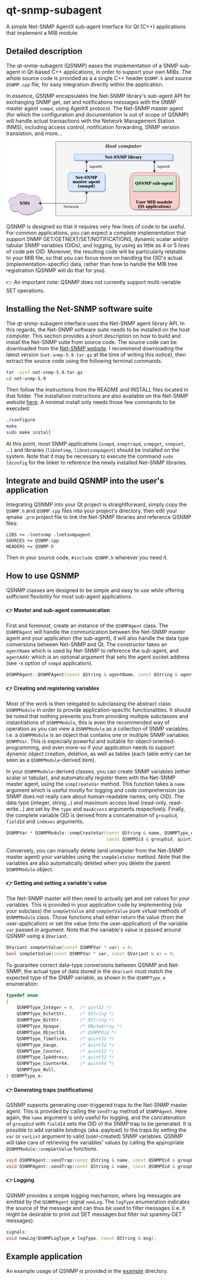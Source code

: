 # qt-snmp-subagent
A simple Net-SNMP AgentX sub-agent interface for Qt (C++) applications that implement a MIB module.



## Detailed description

The qt-snmp-subagent (QSNMP) eases the implementation of a SNMP sub-agent in Qt-based C++ applications, in order to support your own MIBs. The whole source code is provided as a a single C++ header `QSNMP.h` and source `QSNMP.cpp` file, for easy integration directly within the application.<br>

In essence, QSNMP encapsulates the Net-SNMP library's sub-agent API for exchanging SNMP get, set and notifications messages with the SNMP master agent `snmpd`, using AgentX protocol. The Net-SNMP master agent (for which the configuration and documentation is out of scope of QSNMP) will handle actual transactions with the Network Management Station (NMS), including access control, notification forwarding, SNMP version translation, and more...

![QSNMP diagram](img/qsnmp.png)

QSNMP is designed so that it requires very few lines of code to be useful. For common applications, you can expect a complete implementation that support SNMP GET/GETNEXT/SET/NOTIFICATIONS, dynamic scalar and/or tabular SNMP variables (OIDs), and logging, by using as little as 4 or 5 lines of code per OID. Moreover, the resulting code will be particularly relatable to your MIB file, so that you can focus more on handling the OID's actual (implementation-specific) data, rather than how to handle the MIB tree registration (QSNMP will do that for you).<br>

:point_right: An important note: QSNMP does not currently support multi-variable SET operations.



## Installing the Net-SNMP software suite

The qt-snmp-subagent interface uses the Net-SNMP agent library API. In this regards, the Net-SNMP software suite needs to be installed on the host computer.
This section provides a short description on how to build and install the Net-SNMP suite from source code. The source code can be downloaded from the [Net-SNMP website](http://www.net-snmp.org/). I recommend downloading the latest version (`net-snmp-5.9.tar.gz` at the time of writing this notice), then extract the source code using the following terminal commands.
``` bash
tar -xzvf net-snmp-5.9.tar.gz
cd net-snmp-5.9
```

Then follow the instructions from the README and INSTALL files located in that folder. The installation instructions are also available on the Net-SNMP website [here](http://www.net-snmp.org/docs/INSTALL.html). A minimal install only needs those few commands to be executed:
``` bash
./configure
make
sudo make install
```

At this point, most SNMP applications (`snmpd`, `snmptrapd`, `snmpget`, `snmpset`, ...) and libraries (`libnetsmp`, `libnetsnmpagent`) should be installed on the system. Note that it may be necessary to execute the command `sudo ldconfig` for the linker to reference the newly installed Net-SNMP libraries.



## Integrate and build QSNMP into the user's application

Integrating QSNMP into your Qt project is straightforward, simply copy the `QSNMP.h` and `QSNMP.cpp` files into your project's directory, then edit your qmake `.pro` project file to link the Net-SNMP libraries and reference QSNMP files:
``` qmake
LIBS += -lnetsnmp -lnetsnmpagent
SOURCES += QSNMP.cpp 
HEADERS += QSNMP.h
```
Then in your source code, `#include QSNMP.h` wherever you need it.



## How to use QSNMP

QSNMP classes are designed to be simple and easy to use while offering sufficient flexibility for most sub-agent applications.

#### :point_right: Master and sub-agent communication

First and foremost, create an instance of the `QSNMPAgent` class. The `QSNMPAgent` will handle the communication between the Net-SNMP master agent and your application (the sub-agent), it will also handle the data type conversions between Net-SNMP and Qt. The constructor takes an `agentName` which is used by Net-SNMP to reference the sub-agent, and `agentAddr` which is an optional argument that sets the agent socket address (see -x option of `snmpd` application).

``` c++
QSNMPAgent::QSNMPAgent(const QString & agentName, const QString & agentAddr);
```


#### :point_right: Creating and registering variables

Most of the work is then relegated to subclassing the abstract class `QSNMPModule` in order to provide application-specific functionalities. It should be noted that nothing prevents you from providing multiple subclasses and instantiations of `QSNMPModule`, this is even the recommended way of operation as you can view a `QSNMPModule` as a collection of SNMP variables. I.e. a `QSNMPModule` is an object that contains one or multiple SNMP variables `QSNMPVar`. This is especially powerful and suitable for object-oriented-programming, and even more-so if your application needs to support dynamic object creation, deletion, as well as tables (each table entry can be seen as a `QSNMPModule`-derived item).

In your `QSNMPModule`-derived classes, you can create SNMP variables (either scalar or tabular), and automatically register them with the Net-SNMP master agent, using the `snmpCreateVar` method. This function takes a `name` argument which is useful mostly for logging and code comprehension (as SNMP does not really care about human-readable names, only OID). The data type (integer, string...) and maximum access level (read-only, read-write...) are set by the `type` and `maxAccess` arguments respectively. Finally, the complete variable OID is derived from a concatenation of `groupOid`, `fieldId` and `indexes` arguments.

``` c++
QSNMPVar * QSNMPModule::snmpCreateVar(const QString & name, QSNMPType_e type, QSNMPMaxAccess_e maxAccess,
                                      const QSNMPOid & groupOid, quint32 fieldId, const QSNMPOid & indexes);
```

Conversely, you can manually delete (and unregister from the Net-SNMP master agent) your variables using the `snmpDeleteVar` method. Note that the variables are also automatically deleted when you delete the parent `QSNMPModule` object.


#### :point_right: Getting and setting a variable's value

The Net-SNMP master will then need to actually get and set values for your variables. This is provided in your application code by implementing (via your subclass) the `snmpGetValue` and `snmpSetValue` pure virtual methods of `QSNMPModule` class. Those functions shall either return the value (from the user-application) or set the value (into the user-application) of the variable `var` passed in argument. Note that the variable's value is passed around QSNMP using a `QVariant`.

``` c++
QVariant snmpGetValue(const QSNMPVar * var) = 0;
bool snmpSetValue(const QSNMPVar * var, const QVariant & v) = 0;
```

To guarantee correct data-type conversions between QSNMP and Net-SNMP, the actual type of data stored in the `QVariant` must match the expected type of the SNMP variable, as shown in the `QSNMPType_e` enumeration:

``` c++
typedef enum
{
    QSNMPType_Integer = 0,  /* qint32 */
    QSNMPType_OctetStr,     /* QString */
    QSNMPType_BitStr,       /* QString */
    QSNMPType_Opaque,       /* QByteArray */
    QSNMPType_ObjectId,     /* QSNMPOid */
    QSNMPType_TimeTicks,    /* quint32 */
    QSNMPType_Gauge,        /* quint32 */
    QSNMPType_Counter,      /* quint32 */
    QSNMPType_IpAddress,    /* quint32 */
    QSNMPType_Counter64,    /* quint64 */
    QSNMPType_Null,
} QSNMPType_e;
```


#### :point_right: Generating traps (notifications)

QSNMP supports generating user-triggered traps to the Net-SNMP master agent. This is provided by calling the `sendTrap` method of `QSNMPAgent`. Here again, the `name` argument is only useful for logging, and the concatenation of `groupOid` with `fieldId` sets the OID of the SNMP trap to be generated. It is possible to add variable bindings (aka. payload) to the traps by setting the `var` or `varList` argument to valid (user-created) SNMP variables. QSNMP will take care of retrieving the variables' values by calling the appropriate `QSNMPModule::snmpGetValue` functions.

``` c++
void QSNMPAgent::sendTrap(const QString & name, const QSNMPOid & groupOid, quint32 fieldId, QSNMPVar * var);
void QSNMPAgent::sendTrap(const QString & name, const QSNMPOid & groupOid, quint32 fieldId, const QSNMPVarList & varList);
```


#### :point_right: Logging

QSNMP provides a simple logging mechanism, where log messages are emitted by the `QSNMPAgent` signal `newLog`. The `logType` enumeration indicates the source of the message and can thus be used to filter messages (i.e. it might be desirable to print out SET messages but filter out spammy GET messages).

``` c++
signals:
void newLog(QSNMPLogType_e logType, const QString & msg);
```



## Example application

An example usage of QSNMP is provided in the [example](example) directory.


